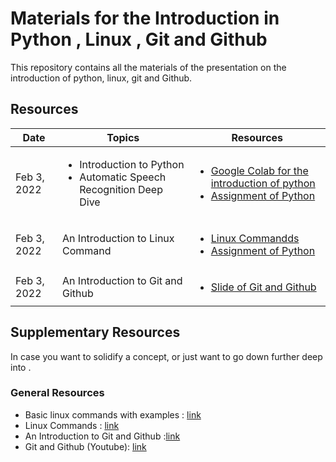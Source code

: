 #  Materials for the Introduction in Python , Linux , Git and Github

This repository contains all the materials of the presentation on the introduction of python, linux, git and Github. 

 
## Resources

| Date         | Topics                                                    | Resources                                                                                                                                                |
|--------------|-----------------------------------------------------------|--------------------------------------------------------------------------------------------------------------------------------------------------------------------------------------------------------------------------------------|
| Feb 3, 2022 | <ul><li> Introduction to Python </li><li>Automatic Speech Recognition Deep Dive</li></ul> | <ul><li> [Google Colab for the introduction of python](https://colab.research.google.com/drive/1cuATQ8T9wajhsVA6BQiGg8rd0JQKXSp2?usp=sharing) </li><li> [Assignment of Python](https://colab.research.google.com/drive/19DFkvXYOiegqEvZUAJsChx8it4JNRu52?usp=sharing)</li> |
| Feb 3, 2022 | An Introduction to Linux Command                            | <ul><li> [Linux Commandds](https://github.com/AMMI-2022/Materials/blob/master/slides/LINUX-PRESENTATION.pdf) </li><li> [Assignment of Python](https://github.com/AMMI-2022/Materials/blob/master/slides/Exercises%20on%20Linux%2C%20Git%20and%20github.pdf)</li>|
| Feb 3, 2022 | An Introduction to Git and Github   | <ul><li> [Slide of Git and Github](https://github.com/AMMI-2022/Materials/blob/master/slides/GIT-GITHUB-PRESENTATION.pdf)   |

## Supplementary Resources

In case you want to solidify a concept, or just want to go down further deep into .

### General Resources
* Basic linux commands with examples : [link](https://www.guru99.com/must-know-linux-commands.html)  
* Linux Commands : [link]( [link](https://www.javatpoint.com/linux-commands) )  
* An Introduction to Git and Github :[link](https://medium.com/the-underdog-writing-project/introduction-to-git-and-github-a5fdf5633923#:~:text=Simply%20put%2C%20Git%20is%20a,help%20you%20better%20manage%20them.)
* Git and Github (Youtube): [link](https://www.youtube.com/watch?v=RGOj5yH7evk)

 
 

